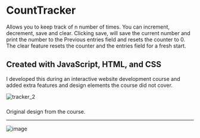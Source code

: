 # CountTracker
Allows you to keep track of n number of times. You can increment, decrement, save and clear. Clicking save, will save the current number and print the number to the Previous entries field and resets the counter to 0. The clear feature resets the counter and the entries field for a fresh start.
### 
Created with JavaScript, HTML, and CSS
----
I developed this during an interactive website development course and added extra features and design elements the course did not cover.

![tracker_2](https://user-images.githubusercontent.com/18030411/215838904-9e270a79-b740-439e-ab3b-6b4c4f2c2621.PNG)

###
Original design from the course.

---
![image](https://user-images.githubusercontent.com/18030411/215841471-c863e0f8-3010-473b-bbc9-96327d218fb5.png)

